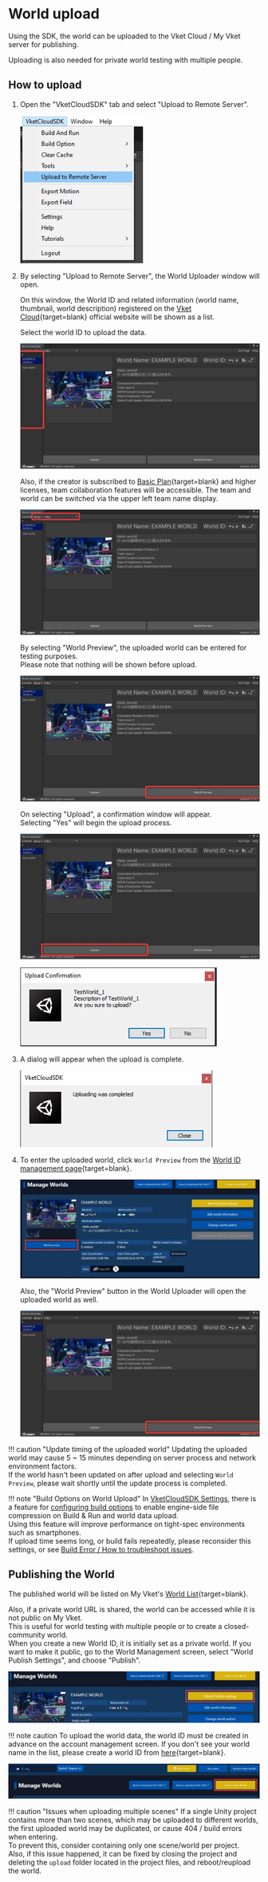 # World upload

Using the SDK, the world can be uploaded to the Vket Cloud / My Vket server for publishing.

Uploading is also needed for private world testing with multiple people.

## How to upload
  
1. Open the "VketCloudSDK" tab and select "Upload to Remote Server".

    ![UploadToRemoteServer](img/WorldUpload01.jpg)

2. By selecting "Upload to Remote Server", the World Uploader window will open.

    On this window, the World ID and related information (world name, thumbnail, world description) registered on the [Vket Cloud](https://cloud.vket.com/en/account/world){target=blank} official website will be shown as a list.

    Select the world ID to upload the data.

    ![WorldListForUpload](img/WorldUpload02.jpg)

    Also, if the creator is subscribed to [Basic Plan](https://cloud.vket.com/en/plan){target=blank} and higher licenses, team collaboration features will be accessible. The team and world can be switched via the upper left team name display.

    ![TeamName](img/WorldUpload03.jpg)

    By selecting "World Preview", the uploaded world can be entered for testing purposes.<br>
    Please note that nothing will be shown before upload.

    ![CheckTheWorld_WorldUploader](img/WorldUpload04.jpg)

    On selecting "Upload", a confirmation window will appear.<br>
    Selecting "Yes" will begin the upload process.

    ![WorldUpload](img/WorldUpload05.jpg)

    ![UploadConfirmation](img/WorldUpload06.jpg)

3. A dialog will appear when the upload is complete.

    ![UploadSuccess](img/WorldUpload07.jpg)

4. To enter the uploaded world, click `World Preview` from the [World ID management page](https://cloud.vket.com/en/account/world){target=blank}.

    ![CheckTheWorld_Web](img/WorldUpload08.jpg)

    Also, the "World Preview" button in the World Uploader will open the uploaded world as well.

    ![CheckTheWorld_WorldUploader](img/WorldUpload04.jpg)

!!! caution "Update timing of the uploaded world"
    Updating the uploaded world may cause 5 ~ 15 minutes depending on server process and network environment factors.<br>
    If the world hasn't been updated on after upload and selecting `World Preview`, please wait shortly until the update process is completed.

!!! note "Build Options on World Upload"
    In [VketCloudSDK Settings](../SDKTools/VketCloudSDKSettings.md), there is a feature for [configuring build options](../WorldEditingTips/BuildOptions.md) to enable engine-side file compression on Build & Run and world data upload.<br>
    Using this feature will improve performance on tight-spec environments such as smartphones.<br>
    If upload time seems long, or build fails repeatedly, please reconsider this settings, or see [Build Error / How to troubleshoot issues](../troubleshooting/BuildError.md).

## Publishing the World

The published world will be listed on My Vket's [World List](https://vket.com/en/play/world){target=blank}.

Also, if a private world URL is shared, the world can be accessed while it is not public on My Vket.<br>
This is useful for world testing with multiple people or to create a closed-community world.<br>
When you create a new World ID, it is initially set as a private world. If you want to make it public, go to the World Management screen, select "World Publish Settings", and choose "Publish".

![WorldPublish](img/WorldUpload09.jpg)

!!! note caution
     To upload the world data, the world ID must be created in advance on the account management screen. If you don't see your world name in the list, please create a world ID from [here](https://cloud.vket.com/en/account/world){target=blank}.

![CreateWorldID](img/WorldUpload10.jpg)

!!! caution "Issues when uploading multiple scenes"
    If a single Unity project contains more than two scenes, which may be uploaded to different worlds, the first uploaded world may be duplicated, or cause 404 / build errors when entering.<br>
    To prevent this, consider containing only one scene/world per project.<br>
    Also, if this issue happened, it can be fixed by closing the project and deleting the `upload` folder located in the project files, and reboot/reupload the world.

